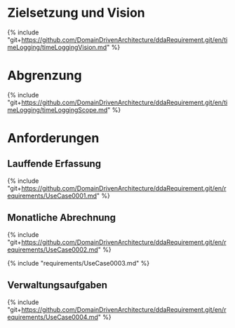 
# Zielsetzung und Vision
{% include "git+https://github.com/DomainDrivenArchitecture/ddaRequirement.git/en/timeLogging/timeLoggingVision.md" %}


# Abgrenzung
{% include "git+https://github.com/DomainDrivenArchitecture/ddaRequirement.git/en/timeLogging/timeLoggingScope.md" %}


# Anforderungen

## Lauffende Erfassung
{% include "git+https://github.com/DomainDrivenArchitecture/ddaRequirement.git/en/requirements/UseCase0001.md" %}

## Monatliche Abrechnung
{% include "git+https://github.com/DomainDrivenArchitecture/ddaRequirement.git/en/requirements/UseCase0002.md" %}

{% include "requirements/UseCase0003.md" %}


## Verwaltungsaufgaben
{% include "git+https://github.com/DomainDrivenArchitecture/ddaRequirement.git/en/requirements/UseCase0004.md" %}
